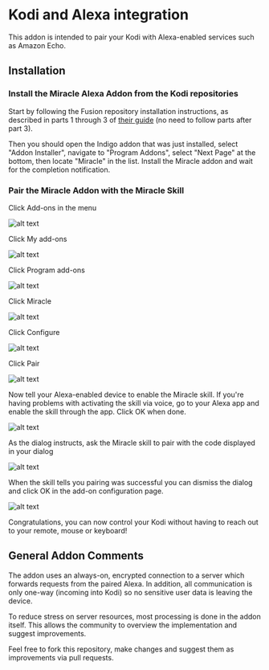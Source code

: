 # Kodi and Alexa integration

This addon is intended to pair your Kodi with Alexa-enabled services such as Amazon Echo.

## Installation

### Install the Miracle Alexa Addon from the Kodi repositories

Start by following the Fusion repository installation instructions, as described in parts 1 through 3 of [their guide](https://www.tvaddons.ag/kodi-addons-dummies/) (no need to follow parts after part 3).

Then you should open the Indigo addon that was just installed, select "Addon Installer", navigate to "Program Addons", select "Next Page" at the bottom, then locate "Miracle" in the list. Install the Miracle addon and wait for the completion notification.

### Pair the Miracle Addon with the Miracle Skill
Click Add-ons in the menu

![alt text](https://github.com/vertolab/miracle/blob/master/resources/guide_screenshot_1.png "Add-ons in the menu")

Click My add-ons

![alt text](https://github.com/vertolab/miracle/blob/master/resources/guide_screenshot_2.png "My add-ons in the menu")

Click Program add-ons

![alt text](https://github.com/vertolab/miracle/blob/master/resources/guide_screenshot_3.png "Program add-ons in the menu")

Click Miracle

![alt text](https://github.com/vertolab/miracle/blob/master/resources/guide_screenshot_4.png "Miracle add-on in the add-on list")

Click Configure

![alt text](https://github.com/vertolab/miracle/blob/master/resources/guide_screenshot_5.png "Add-on configuration")

Click Pair

![alt text](https://github.com/vertolab/miracle/blob/master/resources/guide_screenshot_6.png "Pair in the add-on configuration")

Now tell your Alexa-enabled device to enable the Miracle skill. If you're having problems with activating the skill via voice, go to your Alexa app and enable the skill through the app. Click OK when done.

![alt text](https://github.com/vertolab/miracle/blob/master/resources/guide_screenshot_7.png "Skill installation dialog")

As the dialog instructs, ask the Miracle skill to pair with the code displayed in your dialog

![alt text](https://github.com/vertolab/miracle/blob/master/resources/guide_screenshot_8.png "Pair dialog")

When the skill tells you pairing was successful you can dismiss the dialog and click OK in the add-on configuration page.

![alt text](https://github.com/vertolab/miracle/blob/master/resources/guide_screenshot_9.png "Add-on configuration page")

Congratulations, you can now control your Kodi without having to reach out to your remote, mouse or keyboard!

## General Addon Comments

The addon uses an always-on, encrypted connection to a server which forwards requests from the paired Alexa. In addition, all communication is only one-way (incoming into Kodi) so no sensitive user data is leaving the device. 

To reduce stress on server resources, most processing is done in the addon itself. This allows the community to overview the implementation and suggest improvements.

Feel free to fork this repository, make changes and suggest them as improvements via pull requests.
